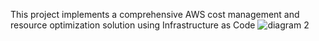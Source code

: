 This project implements a comprehensive AWS cost management and resource optimization solution using Infrastructure as Code 
![diagram 2](https://github.com/user-attachments/assets/30634067-4817-46b9-8b64-02f3b971101f)
